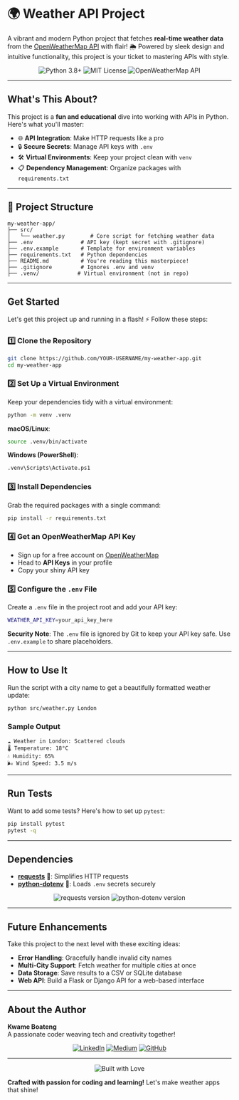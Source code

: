 # 🌍 Weather API Project

A vibrant and modern Python project that fetches **real-time weather data** from the [OpenWeatherMap API](https://openweathermap.org/) with flair! 🌦️ Powered by sleek design and intuitive functionality, this project is your ticket to mastering APIs with style.

<p align="center">
  <img src="https://img.shields.io/badge/Python-3.8%2B-blue?logo=python" alt="Python 3.8+">
  <img src="https://img.shields.io/badge/License-MIT-green?logo=open-source-initiative" alt="MIT License">
  <img src="https://img.shields.io/badge/OpenWeatherMap-API-orange?logo=weather" alt="OpenWeatherMap API">
</p>

---

## What's This About?

This project is a **fun and educational** dive into working with APIs in Python. Here's what you'll master:

- 🌐 **API Integration**: Make HTTP requests like a pro
- 🔒 **Secure Secrets**: Manage API keys with `.env`
- 🛠️ **Virtual Environments**: Keep your project clean with `venv`
- 📋 **Dependency Management**: Organize packages with `requirements.txt`

---

## 📁 Project Structure

```
my-weather-app/
├── src/
│   └── weather.py        # Core script for fetching weather data
├── .env               # API key (kept secret with .gitignore)
├── .env.example       # Template for environment variables
├── requirements.txt   # Python dependencies
├── README.md          # You're reading this masterpiece!
├── .gitignore         # Ignores .env and venv
├── .venv/            # Virtual environment (not in repo)
```

---

## Get Started

Let's get this project up and running in a flash! ⚡ Follow these steps:

### 1️⃣ Clone the Repository

```bash
git clone https://github.com/YOUR-USERNAME/my-weather-app.git
cd my-weather-app
```

### 2️⃣ Set Up a Virtual Environment

Keep your dependencies tidy with a virtual environment:

```bash
python -m venv .venv
```

**macOS/Linux**:

```bash
source .venv/bin/activate
```

**Windows (PowerShell)**:

```bash
.venv\Scripts\Activate.ps1
```

### 3️⃣ Install Dependencies

Grab the required packages with a single command:

```bash
pip install -r requirements.txt
```

### 4️⃣ Get an OpenWeatherMap API Key

- Sign up for a free account on [OpenWeatherMap](https://openweathermap.org/)
- Head to **API Keys** in your profile
- Copy your shiny API key

### 5️⃣ Configure the `.env` File

Create a `.env` file in the project root and add your API key:

```bash
WEATHER_API_KEY=your_api_key_here
```

**Security Note**: The `.env` file is ignored by Git to keep your API key safe. Use `.env.example` to share placeholders.

---

## How to Use It

Run the script with a city name to get a beautifully formatted weather update:

```bash
python src/weather.py London
```

### Sample Output

```
☁️ Weather in London: Scattered clouds
🌡️ Temperature: 18°C
💧 Humidity: 65%
🌬️ Wind Speed: 3.5 m/s
```

---

## Run Tests

Want to add some tests? Here's how to set up `pytest`:

```bash
pip install pytest
pytest -q
```

---

## Dependencies

- **[requests](https://pypi.org/project/requests/)** 📡: Simplifies HTTP requests
- **[python-dotenv](https://pypi.org/project/python-dotenv/)** 🔐: Loads `.env` secrets securely

<p align="center">
  <img src="https://img.shields.io/pypi/v/requests?label=requests&color=blue" alt="requests version">
  <img src="https://img.shields.io/pypi/v/python-dotenv?label=python-dotenv&color=green" alt="python-dotenv version">
</p>

---

## Future Enhancements

Take this project to the next level with these exciting ideas:

- **Error Handling**: Gracefully handle invalid city names
- **Multi-City Support**: Fetch weather for multiple cities at once
- **Data Storage**: Save results to a CSV or SQLite database
- **Web API**: Build a Flask or Django API for a web-based interface

---

## About the Author

**Kwame Boateng**  
A passionate coder weaving tech and creativity together!  

<p align="center">
  <a href="#"><img src="https://img.shields.io/badge/LinkedIn-0077B5?logo=linkedin&logoColor=white" alt="LinkedIn"></a>
  <a href="#"><img src="https://img.shields.io/badge/Medium-12100E?logo=medium&logoColor=white" alt="Medium"></a>
  <a href="#"><img src="https://img.shields.io/badge/GitHub-181717?logo=github&logoColor=white" alt="GitHub"></a>
</p>

---

<p align="center">
  <img src="https://img.shields.io/badge/Built%20with-%E2%9D%A4%EF%B8%8F-red" alt="Built with Love">
</p>

**Crafted with passion for coding and learning!** Let's make weather apps that shine! 